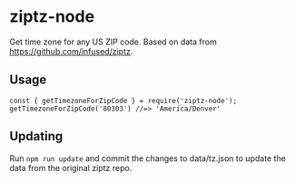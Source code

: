 # ziptz-node

Get time zone for any US ZIP code. Based on data from https://github.com/infused/ziptz.

## Usage

```
const { getTimezoneForZipCode } = require('ziptz-node');
getTimezoneForZipCode('80303') //=> 'America/Denver'
```

## Updating

Run `npm run update` and commit the changes to data/tz.json to update the data
from the original ziptz repo.
